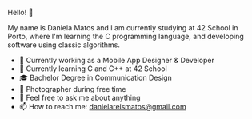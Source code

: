 Hello! 👋 

My name is Daniela Matos and I am currently studying at 42 School in Porto, where I'm learning the C programming language, and developing software using classic algorithms.


- 🔭 Currently working as a Mobile App Designer & Developer
- 🌱 Currently learning C and C++ at 42 School
- 🎓 Bachelor Degree in Communication Design
- 📸 Photographer during free time
- 💬 Feel free to ask me about anything
- 📫 How to reach me: danielareismatos@gmail.com
